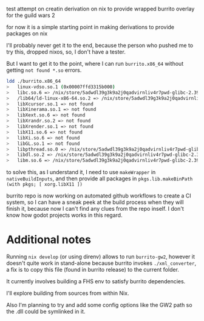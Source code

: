 test attempt on creatin derivation on nix to provide wrapped burrito overlay for the guild wars 2

for now it is a simple starting point in making derivations to provide packages on nix

I'll probably never get it to the end, because the person who pushed me to try this, dropped nixos, so, I don't have a tester.

But I want to get it to the point, where I can run `burrito.x86_64` without getting `not found *.so` errors.

```sh
ldd ./burrito.x86_64
>	linux-vdso.so.1 (0x00007ffd3315b000)
>	libc.so.6 => /nix/store/5adwdl39g3k9a2j0qadvirnliv4r7pwd-glibc-2.39-52/lib/libc.so.6 (0x00007effafd83000)
>	/lib64/ld-linux-x86-64.so.2 => /nix/store/5adwdl39g3k9a2j0qadvirnliv4r7pwd-glibc-2.39-52/lib64/ld-linux-x86-64.so.2 (0x00007effaff7c000)
>	libXcursor.so.1 => not found
>	libXinerama.so.1 => not found
>	libXext.so.6 => not found
>	libXrandr.so.2 => not found
>	libXrender.so.1 => not found
>	libX11.so.6 => not found
>	libXi.so.6 => not found
>	libGL.so.1 => not found
>	libpthread.so.0 => /nix/store/5adwdl39g3k9a2j0qadvirnliv4r7pwd-glibc-2.39-52/lib/libpthread.so.0 (0x00007effafd7c000)
>	libdl.so.2 => /nix/store/5adwdl39g3k9a2j0qadvirnliv4r7pwd-glibc-2.39-52/lib/libdl.so.2 (0x00007effafd75000)
>	libm.so.6 => /nix/store/5adwdl39g3k9a2j0qadvirnliv4r7pwd-glibc-2.39-52/lib/libm.so.6 (0x00007effafc8f000)
```

to solve this, as I understand it, I need to use `makeWrapper` in `nativeBuildInputs`, and then provide all packages in `pkgs.lib.makeBinPath (with pkgs; [ xorg.libX11 ])`

burrito repo is now working on automated github workflows to create a CI system, so I can have a sneak peek at the build process when they will finish it, because now I can't find any clues from the repo inself. I don't know how godot projects works in this regard.



# Additional notes

Running `nix develop` (or using direnv) allows to run `burrito-gw2`, however it doesn't quite work in stand-alone because burrito invokes `./xml_converter`, a fix is to copy this file (found in burrito release) to the current folder.

It currently involves building a FHS env to satisfy burrito dependencies.

I'll explore building from sources from within Nix.

Also I'm planning to try and add some config options like the GW2 path so the .dll could be symlinked in it.

